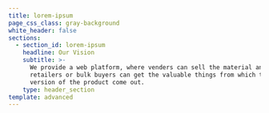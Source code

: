```yaml
---
title: lorem-ipsum
page_css_class: gray-background
white_header: false
sections:
  - section_id: lorem-ipsum
    headline: Our Vision
    subtitle: >-
      We provide a web platform, where venders can sell the material and the
      retailers or bulk buyers can get the valuable things from which the final
      version of the product come out.
    type: header_section
template: advanced
---
```

